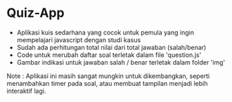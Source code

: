 # Quiz-App

- Aplikasi kuis sedarhana yang cocok untuk pemula yang ingin mempelajari javascript dengan studi kasus
- Sudah ada perhitungan total nilai dari total jawaban (salah/benar)
- Code untuk merubah daftar soal terletak dalam file 'question.js'
- Gambar indikasi untuk jawaban salah / benar terletak dalam folder 'img'

Note : Aplikasi ini masih sangat mungkin untuk dikembangkan, seperti menambahkan timer pada soal, atau membuat tampilan menjadi lebih interaktif            lagi.
